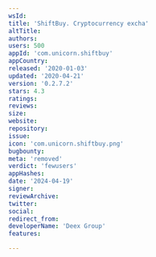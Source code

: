 ```yaml
---
wsId: 
title: 'ShiftBuy. Cryptocurrency excha'
altTitle: 
authors: 
users: 500
appId: 'com.unicorn.shiftbuy'
appCountry: 
released: '2020-01-03'
updated: '2020-04-21'
version: '0.2.7.2'
stars: 4.3
ratings: 
reviews: 
size: 
website: 
repository: 
issue: 
icon: 'com.unicorn.shiftbuy.png'
bugbounty: 
meta: 'removed'
verdict: 'fewusers'
appHashes: 
date: '2024-04-19'
signer: 
reviewArchive: 
twitter: 
social: 
redirect_from: 
developerName: 'Deex Group'
features: 

---
```


